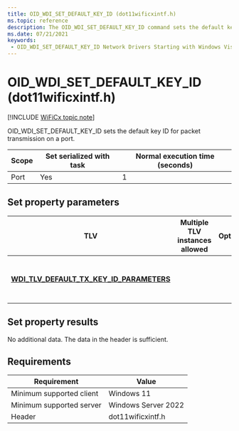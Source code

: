 ```yaml
---
title: OID_WDI_SET_DEFAULT_KEY_ID (dot11wificxintf.h)
ms.topic: reference
description: The OID_WDI_SET_DEFAULT_KEY_ID command sets the default key ID for packet transmission on a port.
ms.date: 07/21/2021
keywords:
 - OID_WDI_SET_DEFAULT_KEY_ID Network Drivers Starting with Windows Vista
---
```


# OID\_WDI\_SET\_DEFAULT\_KEY\_ID (dot11wificxintf.h)

[!INCLUDE [WiFiCx topic note](../includes/wificx-version-warning.md)]


OID\_WDI\_SET\_DEFAULT\_KEY\_ID sets the default key ID for packet transmission on a port.

| Scope | Set serialized with task | Normal execution time (seconds) |
|-------|--------------------------|---------------------------------|
| Port  | Yes                      | 1                               |

 

## Set property parameters


| TLV                                                                                             | Multiple TLV instances allowed | Optional | Description                                             |
|-------------------------------------------------------------------------------------------------|--------------------------------|----------|---------------------------------------------------------|
| [**WDI\_TLV\_DEFAULT\_TX\_KEY\_ID\_PARAMETERS**](./wdi-tlv-default-tx-key-id-parameters.md) |                                |          | The default key ID for packet transmission on the port. |

 

## Set property results


No additional data. The data in the header is sufficient.

## Requirements

|Requirement|Value|
|--- |--- |
|Minimum supported client|Windows 11|
|Minimum supported server|Windows Server 2022|
|Header|dot11wificxintf.h|

 

